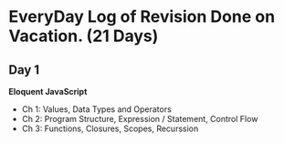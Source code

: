 # EveryDay Log of Revision Done on Vacation. (21 Days)

## Day 1
  **Eloquent JavaScript**
  - Ch 1: Values, Data Types and Operators
  - Ch 2: Program Structure, Expression / Statement, Control Flow
  - Ch 3: Functions, Closures, Scopes, Recurssion